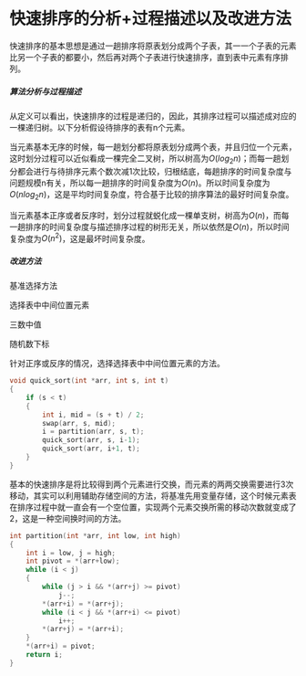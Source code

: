 # 快速排序的分析+过程描述以及改进方法

快速排序的基本思想是通过一趟排序将原表划分成两个子表，其一一个子表的元素比另一个子表的都要小，然后再对两个子表进行快速排序，直到表中元素有序排列。

##### 算法分析与过程描述

从定义可以看出，快速排序的过程是递归的，因此，其排序过程可以描述成对应的一棵递归树。以下分析假设待排序的表有n个元素。

当元素基本无序的时候，每一趟划分都将原表划分成两个表，并且归位一个元素，这时划分过程可以近似看成一棵完全二叉树，所以树高为$O(log_2n)$；而每一趟划分都会进行与待排序元素个数次减1次比较，归根结底，每趟排序的时间复杂度与问题规模n有关，所以每一趟排序的时间复杂度为$O(n)$。所以时间复杂度为$O(nlog_2n)$，这是平均时间复杂度，符合基于比较的排序算法的最好时间复杂度。

当元素基本正序或者反序时，划分过程就蜕化成一棵单支树，树高为$O(n)$，而每一趟排序的时间复杂度与描述排序过程的树形无关，所以依然是$O(n)$，所以时间复杂度为$O(n^2)$，这是最坏时间复杂度。



##### 改进方法

基准选择方法

选择表中中间位置元素

三数中值

随机数下标



针对正序或反序的情况，选择选择表中中间位置元素的方法。

```c
void quick_sort(int *arr, int s, int t)
{
    if (s < t)
    {
        int i, mid = (s + t) / 2;
        swap(arr, s, mid);
        i = partition(arr, s, t);
        quick_sort(arr, s, i-1);
        quick_sort(arr, i+1, t);
    }
}
```



基本的快速排序是将比较得到两个元素进行交换，而元素的两两交换需要进行3次移动，其实可以利用辅助存储空间的方法，将基准先用变量存储，这个时候元素表在排序过程中就一直会有一个空位置，实现两个元素交换所需的移动次数就变成了2，这是一种空间换时间的方法。

```c
int partition(int *arr, int low, int high)
{
    int i = low, j = high;
    int pivot = *(arr+low);
    while (i < j)
    {
        while (j > i && *(arr+j) >= pivot)
            j--;
        *(arr+i) = *(arr+j);
        while (i < j && *(arr+i) <= pivot)
            i++;
        *(arr+j) = *(arr+i);
    }
    *(arr+i) = pivot;
    return i;
}
```

